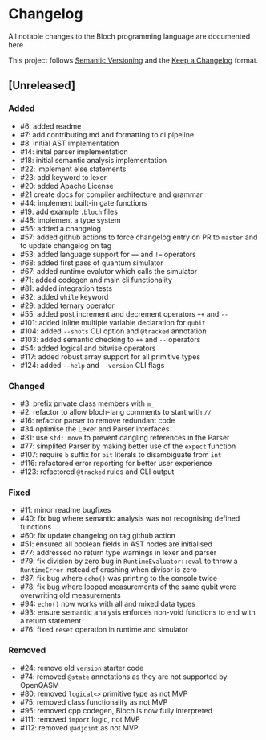 # Changelog

All notable changes to the Bloch programming language are documented here

This project follows [Semantic Versioning](https://semver.org/) and the [Keep a Changelog](https://keepachangelog.com/en/1.0.0/) format. 

## [Unreleased]
### Added
- #6: added readme
- #7: add contributing.md and formatting to ci pipeline
- #8: initial AST implementation 
- #14: inital parser implementation
- #18: initial semantic analysis implementation 
- #22: implement else statements 
- #23: add keyword to lexer
- #20: added Apache License
- #21 create docs for compiler architecture and grammar
- #44: implement built-in gate functions
- #19: add example `.bloch` files
- #48: implement a type system
- #56: added a changelog
- #57: added github actions to force changelog entry on PR to `master` and to update changelog on tag
- #53: added language support for `==` and `!=` operators
- #68: added first pass of quantum simulator
- #67: added runtime evalutor which calls the simulator
- #71: added codegen and main cli functionality
- #81: added integration tests
- #32: added `while` keyword
- #29: added ternary operator
- #55: added post increment and decrement operators `++` and `--`
- #101: added inline multiple variable declaration for `qubit`
- #104: added `--shots` CLI option and `@tracked` annotation
- #103: added semantic checking to `++` and `--` operators
- #54: added logical and bitwise operators
- #117: added robust array support for all primitive types
- #124: added `--help` and `--version` CLI flags

### Changed
- #3: prefix private class members with `m_`
- #2: refactor to allow bloch-lang comments to start with `//`
- #16: refactor parser to remove redundant code
- #34 optimise the Lexer and Parser interfaces 
- #31: use `std::move` to prevent dangling references in the Parser
- #77: simplifed Parser by making better use of the `expect` function
- #107: require `b` suffix for `bit` literals to disambiguate from `int`
- #116: refactored error reporting for better user experience
- #123: refactored `@tracked` rules and CLI output

### Fixed
- #11: minor readme bugfixes
- #40: fix bug where semantic analysis was not recognising defined functions
- #60: fix update changelog on tag github action
- #51: ensured all boolean fields in AST nodes are initialised
- #77: addressed no return type warnings in lexer and parser
- #79: fix division by zero bug in `RuntimeEvaluator::eval` to throw a `RuntimeError` instead of crashing when divisor is zero
- #87: fix bug where `echo()` was printing to the console twice
- #78: fix bug where looped measurements of the same qubit were overwriting old measurements
- #94: `echo()` now works with all and mixed data types
- #93: ensure semantic analysis enforces non-void functions to end with a return statement
- #76: fixed `reset` operation in runtime and simulator

### Removed  
- #24: remove old `version` starter code
- #74: removed `@state` annotations as they are not supported by OpenQASM
- #80: removed `logical<>` primitive type as not MVP
- #75: removed class functionality as not MVP
- #95: removed cpp codegen, Bloch is now fully interpreted
- #111: removed `import` logic, not MVP
- #112: removed `@adjoint` as not MVP










